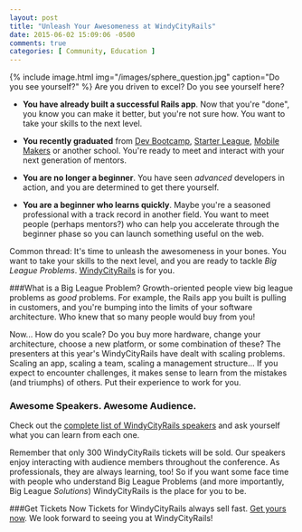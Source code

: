 ```yaml
---
layout: post
title: "Unleash Your Awesomeness at WindyCityRails"
date: 2015-06-02 15:09:06 -0500
comments: true
categories: [ Community, Education ]
---
```

{% include image.html img="/images/sphere_question.jpg" caption="Do you see yourself?" %}
Are you driven to excel? Do you see yourself here?

* **You have already built a successful Rails app**. Now that you're "done", you know you can make it better, but you're not sure how. You want to take your skills to the next level.

* **You recently graduated** from [Dev Bootcamp](http://devbootcamp.com), [Starter League](http://thestarterleague.com), [Mobile Makers](http://www.mobilemakers.co/) or another school. You're ready to meet and interact with your next generation of mentors.

* **You are no longer a beginner**. You have seen _advanced_ developers in action, and you are determined to get there yourself.

* **You are a beginner who learns quickly**. Maybe you're a seasoned professional with a track record in another field. You want to meet people (perhaps mentors?) who can help you accelerate through the beginner phase so you can launch something useful on the web.
<!--more-->
Common thread: It's time to unleash the awesomeness in your bones. You want to take your skills to the next level, and you are ready to tackle _Big League Problems_. [WindyCityRails](http://windycityrails.org) is for you.

###What is a Big League Problem?
Growth-oriented people view big league problems as _good_ problems. For example, the Rails app you built is pulling in customers, and you're bumping into the limits of your software architecture. Who knew that so many people would buy from you! 

Now... How do you scale? Do you buy more hardware, change your architecture, choose a new platform, or some combination of these? The presenters at this year's WindyCityRails have dealt with scaling problems. Scaling an app, scaling a team, scaling a management structure... If you expect to encounter challenges, it makes sense to learn from the mistakes (and triumphs) of others. Put their experience to work for you.

### Awesome Speakers. Awesome Audience.
Check out the [complete list of WindyCityRails speakers](http://www.windycityrails.org/schedule/) and ask yourself what you can learn from each one.

Remember that only 300 WindyCityRails tickets will be sold. Our speakers enjoy interacting with audience members throughout the conference. As professionals, they are always learning, too! So if you want some face time with people who understand Big League Problems (and more importantly, Big League _Solutions_) WindyCityRails is the place for you to be.

###Get Tickets Now
Tickets for WindyCityRails always sell fast. [Get yours now](http://www.windycityrails.org/register/). We look forward to seeing you at WindyCityRails! 
